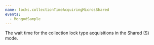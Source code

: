 ```yaml
---
name: locks.collectionTimeAcquiringMicrosShared
events:
  - MongodSample
---
```


The wait time for the collection lock type acquisitions in the Shared (S) mode.